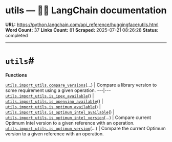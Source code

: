 # utils — 🦜🔗 LangChain  documentation

**URL:** https://python.langchain.com/api_reference/huggingface/utils.html
**Word Count:** 37
**Links Count:** 81
**Scraped:** 2025-07-21 08:26:28
**Status:** completed

---

# `utils`\#

**Functions**

[`utils.import_utils.compare_versions`](https://python.langchain.com/api_reference/huggingface/utils/langchain_huggingface.utils.import_utils.compare_versions.html#langchain_huggingface.utils.import_utils.compare_versions "langchain_huggingface.utils.import_utils.compare_versions")\(...\) | Compare a library version to some requirement using a given operation.   ---|---   [`utils.import_utils.is_ipex_available`](https://python.langchain.com/api_reference/huggingface/utils/langchain_huggingface.utils.import_utils.is_ipex_available.html#langchain_huggingface.utils.import_utils.is_ipex_available "langchain_huggingface.utils.import_utils.is_ipex_available")\(\) |    [`utils.import_utils.is_openvino_available`](https://python.langchain.com/api_reference/huggingface/utils/langchain_huggingface.utils.import_utils.is_openvino_available.html#langchain_huggingface.utils.import_utils.is_openvino_available "langchain_huggingface.utils.import_utils.is_openvino_available")\(\) |    [`utils.import_utils.is_optimum_available`](https://python.langchain.com/api_reference/huggingface/utils/langchain_huggingface.utils.import_utils.is_optimum_available.html#langchain_huggingface.utils.import_utils.is_optimum_available "langchain_huggingface.utils.import_utils.is_optimum_available")\(\) |    [`utils.import_utils.is_optimum_intel_available`](https://python.langchain.com/api_reference/huggingface/utils/langchain_huggingface.utils.import_utils.is_optimum_intel_available.html#langchain_huggingface.utils.import_utils.is_optimum_intel_available "langchain_huggingface.utils.import_utils.is_optimum_intel_available")\(\) |    [`utils.import_utils.is_optimum_intel_version`](https://python.langchain.com/api_reference/huggingface/utils/langchain_huggingface.utils.import_utils.is_optimum_intel_version.html#langchain_huggingface.utils.import_utils.is_optimum_intel_version "langchain_huggingface.utils.import_utils.is_optimum_intel_version")\(...\) | Compare current Optimum Intel version to a given reference with an operation.   [`utils.import_utils.is_optimum_version`](https://python.langchain.com/api_reference/huggingface/utils/langchain_huggingface.utils.import_utils.is_optimum_version.html#langchain_huggingface.utils.import_utils.is_optimum_version "langchain_huggingface.utils.import_utils.is_optimum_version")\(...\) | Compare the current Optimum version to a given reference with an operation.